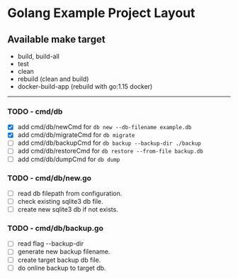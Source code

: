 # Golang Example Project Layout

## Available make target

- build, build-all
- test
- clean
- rebuild (clean and build)
- docker-build-app (rebuild with go:1.15 docker)

---

### TODO - cmd/db

- [x] add cmd/db/newCmd for `db new --db-filename example.db`
- [x] add cmd/db/migrateCmd for `db migrate`
- [ ] add cmd/db/backupCmd for `db backup --backup-dir ./backup`
- [ ] add cmd/db/restoreCmd for `db restore --from-file backup.db`
- [ ] add cmd/db/dumpCmd for `db dump`

### TODO - cmd/db/new.go

- [ ] read db filepath from configuration.
- [ ] check existing sqlite3 db file.
- [ ] create new sqlite3 db if not exists.

### TODO - cmd/db/backup.go

- [ ] read flag --backup-dir
- [ ] generate new backup filename.
- [ ] create target backup db file.
- [ ] do online backup to target db.
